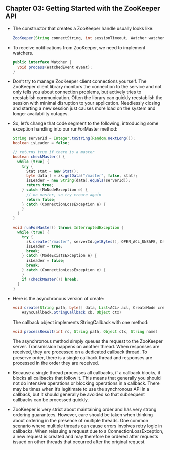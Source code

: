 ## Chapter 03: Getting Started with the ZooKeeper API

- The constructor that creates a ZooKeeper handle usually looks like:
  ```java
  ZooKeeper(String connectString, int sessionTimeout, Watcher watcher)
  ```

- To receive notifications from ZooKeeper, we need to implement watchers.
  ```java
  public interface Watcher {
    void process(WatchedEvent event);
  }
  ```

- Don’t try to manage ZooKeeper client connections yourself. The ZooKeeper client library monitors the connection to the service and not only tells you about connection problems, but actively tries to reestablish communication. Often the library can quickly reestablish the session with minimal disruption to your application. Needlessly closing and starting a new session just causes more load on the system and longer availability outages.

- So, let’s change that code segment to the following, introducing some exception handling into our runForMaster method:
  ```java
  String serverId = Integer.toString(Random.nextLong());
  boolean isLeader = false;

  // returns true if there is a master
  boolean checkMaster() {
    while (true) {
      try {
        Stat stat = new Stat();
        byte data[] = zk.getData("/master", false, stat);
        isLeader = new String(data).equals(serverId));
        return true;
      } catch (NoNodeException e) {
        // no master, so try create again
        return false;
      } catch (ConnectionLossException e) {
      }
    }
  }

  void runForMaster() throws InterruptedException {
    while (true) {
      try {
        zk.create("/master", serverId.getBytes(), OPEN_ACL_UNSAFE, CreateMode.EPHEMERAL);
        isLeader = true;
        break;
      } catch (NodeExistsException e) {
        isLeader = false;
        break;
      } catch (ConnectionLossException e) {
      }
      if (checkMaster()) break;
    }
  }
  ```

- Here is the asynchronous version of create:
  ```java
  void create(String path, byte[] data, List<ACL> acl, CreateMode createMode,
      AsyncCallback.StringCallback cb, Object ctx)
  ```

	The callback object implements StringCallback with one method:
  ```java
  void processResult(int rc, String path, Object ctx, String name)
  ```

	The asynchronous method simply queues the request to the ZooKeeper server. Transmission happens on another thread. When responses are received, they are processed on a dedicated callback thread. To preserve order, there is a single callback thread and responses are processed in the order they are received.

- Because a single thread processes all callbacks, if a callback blocks, it blocks all callbacks that follow it. This means that generally you should not do intensive operations or blocking operations in a callback. There may be times when it’s legitimate to use the synchronous API in a callback, but it should generally be avoided so that subsequent callbacks can be processed quickly.

- ZooKeeper is very strict about maintaining order and has very strong ordering guarantees. However, care should be taken when thinking about ordering in the presence of multiple threads. One common scenario where multiple threads can cause errors involves retry logic in callbacks. When reissuing a request due to a ConnectionLossException, a new request is created and may therefore be ordered after requests issued on other threads that occurred after the original request.